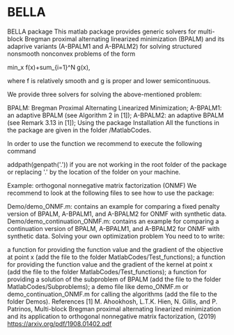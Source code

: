 # BELLA
BELLA package
This matlab package provides generic solvers for multi-block Bregman proximal alternating linearized minimization (BPALM) and its adaprive variants (A-BPALM1 and A-BPALM2) for solving structured nonsmooth nonconvex problems of the form

min_x f(x)+sum_{i=1}^N g(x),

where f is relatively smooth and g is proper and lower semicontinuous.

We provide three solvers for solving the above-mentioned problem:

BPALM: Bregman Proximal Alternating Linearized Minimization;
A-BPALM1: an adaptive BPALM (see Algorithm 2 in [1]);
A-BPALM2: an adaptive BPALM (see Remark 3.13 in [1]);
Using the package
Installation
All the functions in the package are given in the folder /MatlabCodes.

In order to use the function we recommend to execute the following command

addpath(genpath('.'))
if you are not working in the root folder of the package or replacing '.' by the location of the folder on your machine.

Example: orthogonal nonnegative matrix factorization (ONMF)
We recommend to look at the following files to see how to use the package:

Demo/demo_ONMF.m: contains an example for comparing a fixed penalty version of BPALM, A-BPALM1, and A-BPALM2 for ONMF with synthetic data.
Demo/demo_continuation_ONMF.m: contains an example for comparing a continuation version of BPALM, A-BPALM1, and A-BPALM2 for ONMF with synthetic data.
Solving your own optimization problem
You need to to write:

a function for providing the function value and the gradient of the objective at point x (add the file to the folder MatlabCodes/Test_functions);
a function for providing the function value and the gradient of the kernel at point x (add the file to the folder MatlabCodes/Test_functions);
a function for providing a solution of the subproblem of BPALM (add the file to the folder MatlabCodes/Subproblems);
a demo file like demo_ONMF.m or demo_continuation_ONMF.m for calling the algorithms (add the file to the folder Demos).
References
[1] M. Ahookhosh, L.T.K. Hien, N. Gillis, and P. Patrinos, Multi-block Bregman proximal alternating linearized minimization and its application to orthogonal nonnegative matrix factorization, (2019) https://arxiv.org/pdf/1908.01402.pdf
